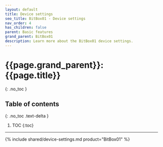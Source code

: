 ```yaml
---
layout: default
title: Device settings
seo_title: BitBox01 - Device settings
nav_order: 4
has_children: false
parent: Basic features
grand_parent: BitBox01
description: Learn more about the BitBox01 device settings.
---
```


# {{page.grand_parent}}: {{page.title}}
{: .no_toc }

## Table of contents
{: .no_toc .text-delta }

1. TOC
{:toc}

---
{% include shared/device-settings.md product="BitBox01" %}
